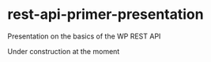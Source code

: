 # rest-api-primer-presentation
Presentation on the basics of the WP REST API

Under construction at the moment